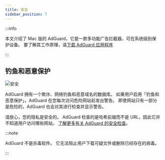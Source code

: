 ```yaml
---
title: 安全
sidebar_position: 7
---
```


:::info

本文介绍了 Mac 版的 AdGuard，它是一款多功能广告拦截器，可在系统级别保护设备。 要了解其工作原理，请[下载 AdGuard 应用程序](https://agrd.io/download-kb-adblock)

:::

## 钓鱼和恶意保护

![安全](https://cdn.adtidy.org/content/kb/ad_blocker/mac/security.png)

AdGuard 拥有一个欺诈、网络钓鱼和恶意域名的数据库。 如果用户启用「钓鱼和恶意保护」，AdGuard 在您每次访问危险网站前发出警告。 即使网站只有一部分是危险的，AdGuard 也会对其进行检查并显示警告。

请放心，您的隐私是安全的。 AdGuard 检查的是哈希前缀而不是 URL，因此它并不知道用户访问哪些网站。 [了解更多有关 AdGuard 的安全检查](/general/browsing-security)。

:::note

AdGuard 不是杀毒软件。 它无法阻止用户下载可疑文件或删除已经存在的病毒。

:::
